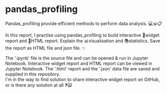 # pandas_profiling
Pandas_profiling provide efficient methods to perform data analysis. :computer::bar_chart::clipboard:

In this report, I practise using pandas_profiling to build interactive :bookmark_tabs:widget report and :page_with_curl:HTML report. Explain the :bar_chart:visualisation and :books:statistics. Save the report as HTML file and json file. :sparkles:

The '.ipynb' file is the source file and can be opened & run in Jupyter Notebook. Interactive widget report and HTML report can be viewed in Jupyter Notebook. The '.html' report and the '.json' data file are saved and supplied in this repository.\
I'm in the way to find solution to share interactive widget report on GitHub, or is there any solution at all :question::scream_cat:

